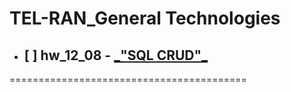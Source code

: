 # TEL-RAN_General Technologies

- ## [ ] hw_12_08 - [ \_"SQL CRUD"\_](https://sl101.github.io/TEL-RAN_GT/hw/)

=========================================
